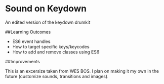 # Sound on Keydown

An edited version of the keydown drumkit

##Learning Outcomes 

- ES6 event handles
- How to target specific keys/keycodes
- How to add and remove classes using ES6

##Improvements

This is an excersize taken from WES BOS. I plan on making it my own in the future (customize sounds, transitions and images).
